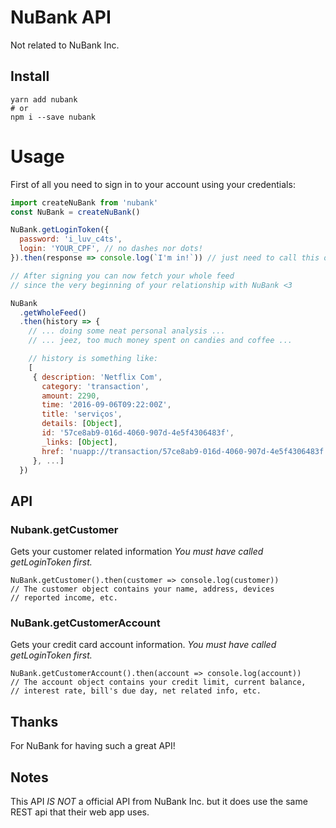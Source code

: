 NuBank API
==========

Not related to NuBank Inc.

## Install
```
yarn add nubank
# or
npm i --save nubank
```

# Usage
First of all you need to sign in to your account using your credentials:

```js
import createNuBank from 'nubank'
const NuBank = createNuBank()

NuBank.getLoginToken({
  password: 'i_luv_c4ts',
  login: 'YOUR_CPF', // no dashes nor dots!
}).then(response => console.log(`I'm in!`)) // just need to call this once

// After signing you can now fetch your whole feed
// since the very beginning of your relationship with NuBank <3

NuBank
  .getWholeFeed()
  .then(history => {
    // ... doing some neat personal analysis ...
    // ... jeez, too much money spent on candies and coffee ...

    // history is something like:
    [
     { description: 'Netflix Com',
       category: 'transaction',
       amount: 2290,
       time: '2016-09-06T09:22:00Z',
       title: 'serviços',
       details: [Object],
       id: '57ce8ab9-016d-4060-907d-4e5f4306483f',
       _links: [Object],
       href: 'nuapp://transaction/57ce8ab9-016d-4060-907d-4e5f4306483f'
     }, ...]
  })
```

## API
### Nubank.getCustomer
Gets your customer related information
_You must have called getLoginToken first._
```
NuBank.getCustomer().then(customer => console.log(customer))
// The customer object contains your name, address, devices
// reported income, etc.
```
### NuBank.getCustomerAccount
Gets your credit card account information.
_You must have called getLoginToken first._
```
NuBank.getCustomerAccount().then(account => console.log(account))
// The account object contains your credit limit, current balance,
// interest rate, bill's due day, net related info, etc.
```

## Thanks
For NuBank for having such a great API! 

## Notes
This API _IS NOT_ a official API from NuBank Inc. but it does use the same REST api that
their web app uses.
